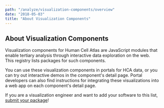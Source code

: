 ```yaml
---
path: "/analyze/visualization-components/overview"
date: "2018-05-03"
title: "About Visualization Components"
---
```


## About Visualization Components
Visualization components for Human Cell Atlas are JavaScript modules that enable tertiary analysis through interactive data exploration on the web.  This registry lists packages for such components.

You can use these visualization components in portals for HCA data, or you can try out interactive demos in the component's detail page.  Portal developers can also find instructions for integrating these visualizations into a web app on each component's detail page.

If you are a visualization engineer and want to add your software to this list, [submit your package](https://github.com/HumanCellAtlas/data-portal-content/issues/new/?with-visualization-component-package-submission-issue-template)!

